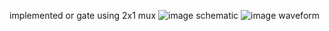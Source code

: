 implemented or gate using 2x1 mux
![image](https://github.com/user-attachments/assets/da4eec81-63f9-4f3c-b1df-a90addff3658)
schematic
![image](https://github.com/user-attachments/assets/332a819d-5faa-4527-b8d7-ca78f01f9e36)
waveform
